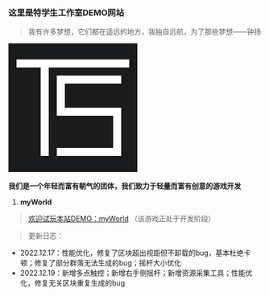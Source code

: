 ### 这里是特学生工作室DEMO网站
> 我有许多梦想，它们都在遥远的地方，我独自远航，为了那些梦想——钟扬

![image](icon.png)

 **我们是一个年轻而富有朝气的团体，我们致力于轻量而富有创意的游戏开发** 

1.  **myWorld**
> [欢迎试玩本站DEMO：myWorld](http://yuanchuangspring.github.io/myworld)
（该游戏正处于开发阶段）

> 更新日志：
 *  2022.12.17：性能优化，修复了区块超出视距但不卸载的bug，基本杜绝卡顿；修复了部分群落无法生成的bug；摇杆大小优化
 *  2022.12.19：新增多点触控；新增右手侧摇杆；新增资源采集工具；性能优化，修复无关区块重复生成的bug
